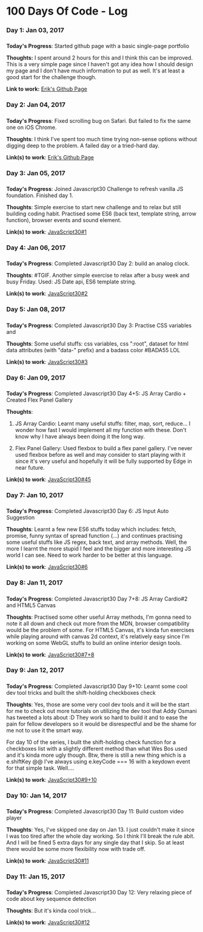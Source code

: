 # 100 Days Of Code - Log

### Day 1: Jan 03, 2017 
##### 

**Today's Progress**: Started github page with a basic single-page portfolio

**Thoughts:** I spent around 2 hours for this and I think this can be improved. This is a very simple page since I haven't got any idea how I should design my page and I don't have much information to put as well. It's at least a good start for the challenge though.

**Link to work:** [Erik's Github Page](http://eriknguyen.github.io/)

### Day 2: Jan 04, 2017
##### 

**Today's Progress**: Fixed scrolling bug on Safari. But failed to fix the same one on iOS Chrome.

**Thoughts**: I think I've spent too much time trying non-sense options without digging deep to the problem. A failed day or a tried-hard day.

**Link(s) to work**: [Erik's Github Page](http://eriknguyen.github.io/)

### Day 3: Jan 05, 2017
##### 

**Today's Progress**: Joined Javascript30 Challenge to refresh vanilla JS foundation. Finished day 1.

**Thoughts**: Simple exercise to start new challenge and to relax but still building coding habit. Practised some ES6 (back text, template string, arrow function), browser events and sound element.

**Link(s) to work**: [JavaScript30#1](https://github.com/eriknguyen/javascript30/tree/master/exercises/01_drumkit)

### Day 4: Jan 06, 2017
##### 

**Today's Progress**: Completed Javascript30 Day 2: build an analog clock.

**Thoughts**: #TGIF. Another simple exercise to relax after a busy week and busy Friday. Used: JS Date api, ES6 template string.

**Link(s) to work**: [JavaScript30#2](https://github.com/eriknguyen/javascript30/tree/master/exercises/02_clock)


### Day 5: Jan 08, 2017
##### 

**Today's Progress**: Completed Javascript30 Day 3: Practise CSS variables and 

**Thoughts**: Some useful stuffs: css variables, css ":root", dataset for html data attributes (with "data-" prefix) and a badass color #BADA55 LOL

**Link(s) to work**: [JavaScript30#3](https://github.com/eriknguyen/javascript30/tree/master/exercises/)


### Day 6: Jan 09, 2017
##### 

**Today's Progress**: Completed Javascript30 Day 4+5: JS Array Cardio + Created Flex Panel Gallery

**Thoughts**: 
1. JS Array Cardio: Learnt many useful stuffs: filter, map, sort, reduce... I wonder how fast I would implement all my function with these. Don't know why I have always been doing it the long way.

2. Flex Panel Gallery: Used flexbox to build a flex panel gallery. I've never used flexbox before as well and may consider to start playing with it since it's very useful and hopefully it will be fully supported by Edge in near future.


**Link(s) to work**: [JavaScript30#45](https://github.com/eriknguyen/javascript30/tree/master/exercises/)


### Day 7: Jan 10, 2017
##### 

**Today's Progress**: Completed Javascript30 Day 6: JS Input Auto Suggestion

**Thoughts**: Learnt a few new ES6 stuffs today which includes: fetch, promise, funny syntax of spread function (...) and continues practising some useful stuffs like JS regex, back text, and array methods. Well, the more I learnt the more stupid I feel and the bigger and more interesting JS world I can see. Need to work harder to be better at this language.


**Link(s) to work**: [JavaScript30#6](https://github.com/eriknguyen/javascript30/tree/master/exercises/)


### Day 8: Jan 11, 2017
##### 

**Today's Progress**: Completed Javascript30 Day 7+8: JS Array Cardio#2 and HTML5 Canvas

**Thoughts**: Practised some other useful Array methods, I'm gonna need to note it all down and check out more from the MDN, browser compatibility would be the problem of some. For HTML5 Canvas, it's kinda fun exercises while playing around with canvas 2d context, it's relatively easy since I'm working on some WebGL stuffs to build an online interior design tools.


**Link(s) to work**: [JavaScript30#7+8](https://github.com/eriknguyen/javascript30/tree/master/exercises/)


### Day 9: Jan 12, 2017
##### 

**Today's Progress**: Completed Javascript30 Day 9+10: Learnt some cool dev tool tricks and built the shift-holding checkboxes check

**Thoughts**: Yes, those are some very cool dev tools and it will be the start for me to check out more tutorials on utilizing the dev tool that Addy Osmani has tweeted a lots about :D They work so hard to build it and to ease the pain for fellow developers so it would be disrespectful and be the shame for me not to use it the smart way. 

For day 10 of the series, I built the shift-holding check function for a checkboxes list with a slightly different method than what Wes Bos used and it's kinda more ugly though. Btw, there is still a new thing which is a e.shiftKey @@ I've always using e.keyCode === 16 with a keydown event for that simple task. Well....


**Link(s) to work**: [JavaScript30#9+10](https://github.com/eriknguyen/javascript30/tree/master/exercises/)


### Day 10: Jan 14, 2017
##### 

**Today's Progress**: Completed Javascript30 Day 11: Build custom video player

**Thoughts**: Yes, I've skipped one day on Jan 13. I just couldn't make it since I was too tired after the whole day working. So I think I'll break the rule abit. And I will be fined 5 extra days for any single day that I skip. So at least there would be some more flexibility now with trade off.


**Link(s) to work**: [JavaScript30#11](https://github.com/eriknguyen/javascript30/tree/master/exercises/)


### Day 11: Jan 15, 2017
##### 

**Today's Progress**: Completed Javascript30 Day 12: Very relaxing piece of code about key sequence detection

**Thoughts**: But it's kinda cool trick...


**Link(s) to work**: [JavaScript30#12](https://github.com/eriknguyen/javascript30/tree/master/exercises/)